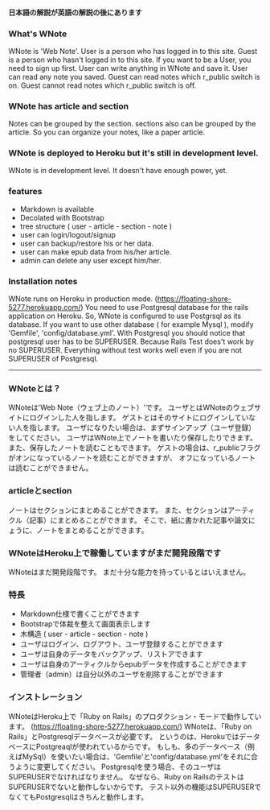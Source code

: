 #### 日本語の解説が英語の解説の後にあります

### What's WNote

WNote is 'Web Note'.
User is a person who has logged in to this site.
Guest is a person who hasn't logged in to this site.
If you want to be a User, you need to sign up first.
User can write anything in WNote and save it.
User can read any note you saved.
Guest can read notes which r_public switch is on.
Guest cannot read notes which r_public switch is off.

### WNote has article and section

Notes can be grouped by the section.
sections also can be grouped by the article.
So you can organize your notes, like a paper article.

### WNote is deployed to Heroku but it's still in development level.

WNote is in development level.
It doesn't have enough power, yet.

### features

- Markdown is available
- Decolated with Bootstrap
- tree structure ( user - article - section - note )
- user can login/logout/signup
- user can backup/restore his or her data.
- user can make epub data from his/her article.
- admin can delete any user except him/her.

### Installation notes

WNote runs on Heroku in production mode.
(https://floating-shore-5277.herokuapp.com/)
You need to use Postgresql database for the rails application on Heroku.
So, WNote is configured to use Postgrsql as its database.
If you want to use other database ( for example Mysql ), modify 'Gemfile', 'config/database.yml'.
With Postgresql you should notice that postgresql user has to be SUPERUSER.
Because Rails Test does't work by no SUPERUSER.
Everything without test works well even if you are not SUPERUSER of Postgresql.

----------

### WNoteとは？

WNoteは'Web Note（ウェブ上のノート）'です。
ユーザとはWNoteのウェブサイトにログインした人を指します。
ゲストとはそのサイトにログインしていない人を指します。
ユーザになりたい場合は、まずサインアップ（ユーザ登録）をしてください。
ユーザはWNote上でノートを書いたり保存したりできます。
また、保存したノートを読むこともできます。
ゲストの場合は、r_publicフラグがオンになっているノートを読むことができますが、
オフになっているノートは読むことができません。

### articleとsection

ノートはセクションにまとめることができます。
また、セクションはアーティクル（記事）にまとめることができます。
そこで、紙に書かれた記事や論文にょうに、ノートをまとめることができます。

### WNoteはHeroku上で稼働していますがまだ開発段階です

WNoteはまだ開発段階です。
まだ十分な能力を持っているとはいえません。

### 特長

- Markdown仕様で書くことができます
- Bootstrapで体裁を整えて画面表示します
- 木構造 ( user - article - section - note )
- ユーザはログイン、ログアウト、ユーザ登録することができます
- ユーザは自身のデータをバックアップ、リストアできます
- ユーザは自身のアーティクルからepubデータを作成することができます
- 管理者（admin）は自分以外のユーザを削除することができます

### インストレーション

WNoteはHeroku上で「Ruby on Rails」のプロダクション・モードで動作しています。
(https://floating-shore-5277.herokuapp.com/)
WNoteは、「Ruby on Rails」とPostgresqlデータベースが必要です。
というのは、HerokuではデータベースにPostgreaqlが使われているからです。
もしも、多のデータベース（例えばMySql）を使いたい場合は、'Gemfile'と'config/database.yml'をそれに合うように変更してください。
Postgresqlを使う場合、そのユーザはSUPERUSERでなければなりません。
なぜなら、Ruby on RailsのテストはSUPERUSERでないと動作しないからです。
テスト以外の機能はSUPERUSERでなくてもPostgresqlはきちんと動作します。
